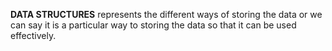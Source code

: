 **DATA STRUCTURES** represents the different ways of storing the data or we can say it is a particular way to storing the data so that it can be used effectively.
